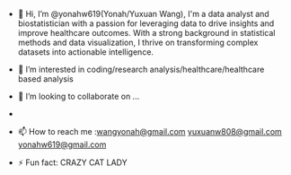 - 👋 Hi, I’m @yonahw619(Yonah/Yuxuan Wang), I'm a data analyst and biostatistician with a passion for leveraging data to drive insights and improve healthcare outcomes. With a strong background in statistical methods and data visualization, I thrive on transforming complex datasets into actionable intelligence.
- 👀 I’m interested in coding/research analysis/healthcare/healthcare based analysis
- 💞️ I’m looking to collaborate on ...

- 
- 📫 How to reach me :wangyonah@gmail.com
                      yuxuanw808@gmail.com
                      yonahw619@gmail.com

- ⚡ Fun fact: CRAZY CAT LADY 

<!---
yonahw619/yonahw619 is a ✨ special ✨ repository because its `README.md` (this file) appears on your GitHub profile.
You can click the Preview link to take a look at your changes.
--->
